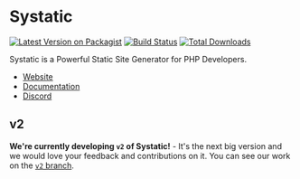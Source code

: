 # Systatic

[![Latest Version on Packagist](https://img.shields.io/packagist/v/damcclean/systatic.svg?style=flat-square)](https://packagist.org/packages/damcclean/systatic)
[![Build Status](https://travis-ci.com/damcclean/Systatic.svg?branch=master)](https://travis-ci.com/damcclean/Systatic)
[![Total Downloads](https://img.shields.io/packagist/dt/damcclean/systatic.svg?style=flat-square)](https://packagist.org/packages/damcclean/systatic)

Systatic is a Powerful Static Site Generator for PHP Developers.

* [Website](https://systatic.netlify.com)
* [Documentation](https://systatic.netlify.com/getting-started)
* [Discord](https://discord.gg/sxkrycQ)

## v2

**We're currently developing `v2` of Systatic!** - It's the next big version and we would love your feedback and contributions on it. You can see our work on the [`v2` branch](https://github.com/damcclean/Systatic/tree/v2).
